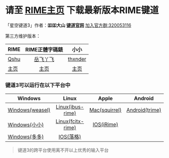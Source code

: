 # 请至 [RIME主页][204] 下载最新版本RIME键道
「星空键道3」作者：**吅吅大山** [**键道官网**][904] [加入官方群:320053116][903]

第三方维护版本：

| RIME | RIME正體字碼錶 | 小小 | 
| ------------- |:-------------:|:-------------:|
| [Qshu][204] | [岳飞丫飞][207] | [thxnder][206] |
| [主页][204] | [主页][207] | [主页][205] |

### 键道3可以运行在以下平台中

| Windows | Linux | Apple | Android |
| ------------- |:-------------:|:-------------:|:-----:|
| [Windows(weasel)][101] | [Linux(ibus-rime)][104] | [Mac(squirrel)][102] | [Android(trime)][105]  |
| [Windows(小小)][203] | [Linux(fcitx-rime)][103] | [IOS(iRime)][106] |
| [Windows(多多)][108] | [IOS(落格)][107] |


> 键道3的跨平台使用离不开以上优秀的输入平台

[998]: https://gitee.com/thxnder/xxjd/tree/master/release "新版本小小键道"
[999]: https://coding.net/u/xkjd/p/Rime_JD/git "新版本RIME键道"

[101]: https://github.com/rime/weasel "小狼毫－Rime 輸入法 for Windows"
[102]: https://github.com/rime/squirrel "鼠鬚管－Rime 輸入法 for Mac OS X"
[103]: https://github.com/fcitx/fcitx-rime "fcitx-rime for Linux"
[104]: https://github.com/rime/ibus-rime "ibus-rime for Linux"
[105]: https://github.com/osfans/trime "同文－TRime 輸入法 for Android"
[106]: https://github.com/jimmy54/iRime "iRime 輸入法 for IOS"
[107]: https://im.logcg.com/ "落格输入法 for IOS"
[108]: https://chinput.com/portal.php "多多 for Windows"

[200]: https://github.com/rime "RIME作者地址"
[201]: http://rime.im "rime主页"
[202]: https://github.com/osfans "TRIME作者页面"
[203]: https://github.com/dgod/yong "小小主页"
[204]: https://coding.net/u/xkjd/p/Rime_JD/git "Rime键道主页"
[205]: http://xxjd.xyz "小小键道主页"
[206]: https://gitee.com/thxnder "「小小键道」 维护者"
[207]: https://coding.net/u/yffwxpfw/p/xkjd3/git "正体字码表"

[901]: https://gitee.com/thxnder/xxjd/blob/master/doc/xkjd3.md "星空键道3 简明教程"
[902]: http://daniushuangpin.ys168.com "吅吅大山的的网盘"
[903]: https://jq.qq.com/?_wv=1027&k=5sTEYIQ "吅吅大山的QQ群"
[904]: http://xkjd.coding.me "键道官网"
